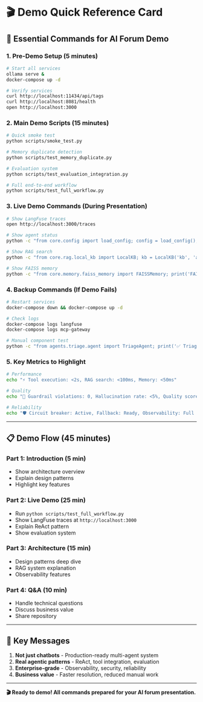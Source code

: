 # 🎬 Demo Quick Reference Card

## 🚀 **Essential Commands for AI Forum Demo**

### **1. Pre-Demo Setup (5 minutes)**

```bash
# Start all services
ollama serve &
docker-compose up -d

# Verify services
curl http://localhost:11434/api/tags
curl http://localhost:8081/health
open http://localhost:3000
```

### **2. Main Demo Scripts (15 minutes)**

```bash
# Quick smoke test
python scripts/smoke_test.py

# Memory duplicate detection
python scripts/test_memory_duplicate.py

# Evaluation system
python scripts/test_evaluation_integration.py

# Full end-to-end workflow
python scripts/test_full_workflow.py
```

### **3. Live Demo Commands (During Presentation)**

```bash
# Show LangFuse traces
open http://localhost:3000/traces

# Show agent status
python -c "from core.config import load_config; config = load_config(); print('Agents:', [k for k in config.agents.__dict__.keys() if hasattr(config.agents, k)])"

# Show RAG search
python -c "from core.rag.local_kb import LocalKB; kb = LocalKB('kb', 'all-MiniLM-L6-v2'); kb.load(); print('RAG results:', len(kb.search('basket segments failure', k=2)))"

# Show FAISS memory
python -c "from core.memory.faiss_memory import FAISSMemory; print('FAISS memory ready')"
```

### **4. Backup Commands (If Demo Fails)**

```bash
# Restart services
docker-compose down && docker-compose up -d

# Check logs
docker-compose logs langfuse
docker-compose logs mcp-gateway

# Manual component test
python -c "from agents.triage.agent import TriageAgent; print('✅ Triage agent ready')"
```

### **5. Key Metrics to Highlight**

```bash
# Performance
echo "⚡ Tool execution: <2s, RAG search: <100ms, Memory: <50ms"

# Quality
echo "🎯 Guardrail violations: 0, Hallucination rate: <5%, Quality score: 0.85"

# Reliability
echo "🛡️ Circuit breaker: Active, Fallback: Ready, Observability: Full coverage"
```

---

## 📋 **Demo Flow (45 minutes)**

### **Part 1: Introduction (5 min)**
- Show architecture overview
- Explain design patterns
- Highlight key features

### **Part 2: Live Demo (25 min)**
- Run `python scripts/test_full_workflow.py`
- Show LangFuse traces at `http://localhost:3000`
- Explain ReAct pattern
- Show evaluation system

### **Part 3: Architecture (15 min)**
- Design patterns deep dive
- RAG system explanation
- Observability features

### **Part 4: Q&A (10 min)**
- Handle technical questions
- Discuss business value
- Share repository

---

## 🎯 **Key Messages**

1. **Not just chatbots** - Production-ready multi-agent system
2. **Real agentic patterns** - ReAct, tool integration, evaluation
3. **Enterprise-grade** - Observability, security, reliability
4. **Business value** - Faster resolution, reduced manual work

---

**🎬 Ready to demo! All commands prepared for your AI forum presentation.**
